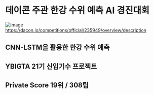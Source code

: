 # 데이콘 주관 한강 수위 예측 AI 경진대회

![image](https://user-images.githubusercontent.com/108215180/199632293-6bff1c7d-554a-4f67-8bb7-8cdc2d822c81.png)
https://dacon.io/competitions/official/235949/overview/description

## CNN-LSTM을 활용한 한강 수위 예측
## YBIGTA 21기 신입기수 프로젝트
## Private Score 19위 / 308팀

